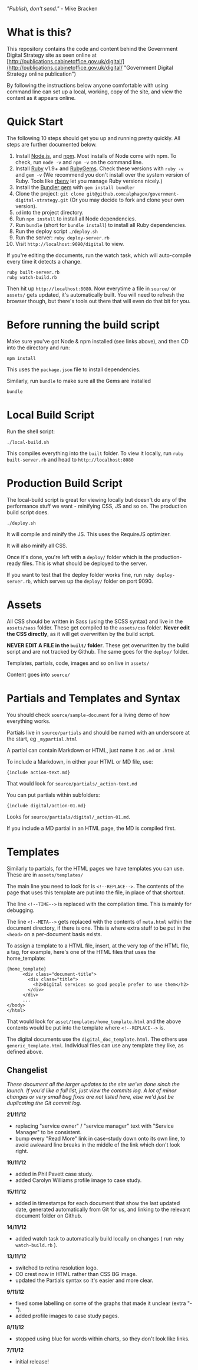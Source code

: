 *"Publish, don't send."* - Mike Bracken

# What is this?

This repository contains the code and content behind the Government Digital
Strategy site as seen online at [http://publications.cabinetoffice.gov.uk/digital/](http://publications.cabinetoffice.gov.uk/digital/ "Government Digital Strategy online publication")

By following the instructions below anyone comfortable with using command line can set up a local, working, copy of the site, and view the content as it appears online.

# Quick Start

The following 10 steps should get you up and running pretty quickly. All steps are further documented below.

1. Install [Node.js](http://nodejs.org/), and [npm](https://npmjs.org/). Most installs of Node come with npm. To check, run `node -v` and `npm -v` on the command line.
2. Install [Ruby](http://www.ruby-lang.org/en/) v1.9+ and [RubyGems](http://rubygems.org/). Check these versions with `ruby -v` and `gem -v` (We recommend you don't install over the system version of Ruby. Tools like [rbenv](https://github.com/sstephenson/rbenv) let you manage Ruby versions nicely.)
3. Install the [Bundler gem](http://gembundler.com/) with `gem install bundler`
4. Clone the project: `git clone git@github.com:alphagov/government-digital-strategy.git` (Or you may decide to fork and clone your own version).
5. `cd` into the project directory.
6. Run `npm install` to install all Node dependencies.
7. Run `bundle` (short for `bundle install`) to install all Ruby dependencies.
8. Run the deploy script `./deploy.sh`
9. Run the server: `ruby deploy-server.rb`
10. Visit `http://localhost:9090/digital` to view.

If you're editing the documents, run the watch task, which will auto-compile every time it detects a change.

```
ruby built-server.rb
ruby watch-build.rb
```

Then hit up `http://localhost:8080`. Now everytime a file in `source/` or `assets/` gets updated, it's automatically built. You will need to refresh the browser though, but there's tools out there that will even do that bit for you.


# Before running the build script

Make sure you've got Node & npm installed (see links above), and then CD into the directory and run:

```
npm install
```

This uses the `package.json` file to install dependencies.

Similarly, run `bundle` to make sure all the Gems are installed

```
bundle
```


# Local Build Script

Run the shell script:

```
./local-build.sh
```

This compiles everything into the `built` folder. To view it locally, run `ruby built-server.rb` and head to `http://localhost:8080`


# Production Build Script

The local-build script is great for viewing locally but doesn't do any of the performance stuff we want - minifying CSS, JS and so on. The production build script does.

```
./deploy.sh
```

It will compile and minify the JS. This uses the RequireJS optimizer.

It will also minify all CSS.

Once it's done, you're left with a `deploy/` folder which is the production-ready files. This is what should be deployed to the server.

If you want to test that the deploy folder works fine, run `ruby deploy-server.rb`, which serves up the `deploy/` folder on port 9090.



# Assets

All CSS should be written in Sass (using the SCSS syntax) and live in the `assets/sass` folder. These get compiled to the `assets/css` folder. __Never edit the CSS directly__, as it will get overwritten by the build script.

__NEVER EDIT A FILE in the `built/` folder__. These get overwritten by the build script and are not tracked by Github. The same goes for the `deploy/` folder.

Templates, partials, code, images and so on live in `assets/`

Content goes into `source/`

# Partials and Templates and Syntax

You should check `source/sample-document` for a living demo of how everything works.

Partials live in `source/partials` and should be named with an underscore at the start, eg `_mypartial.html`

A partial can contain Markdown or HTML, just name it as `.md` or `.html`

To include a Markdown, in either your HTML or MD file, use:

```
{include action-text.md}
```

That would look for `source/partials/_action-text.md`

You can put partials within subfolders:

```
{include digital/action-01.md}
```

Looks for `source/partials/digital/_action-01.md`.

If you include a MD partial in an HTML page, the MD is compiled first.

# Templates

Similarly to partials, for the HTML pages we have templates you can use. These are in `assets/templates/`

The main line you need to look for is `<!--REPLACE-->`. The contents of the page that uses this template are put into the file, in place of that shortcut.

The line `<!--TIME-->` is replaced with the compilation time. This is mainly for debugging.

The line `<!--META-->` gets replaced with the contents of `meta.html` within the document directory, if there is one. This is where extra stuff to be put in the `<head>` on a per-document basis exists.

To assign a template to a HTML file, insert, at the very top of the HTML file, a tag, for example, here's one of the HTML files that uses the home_template:

```
{home_template}
      <div class="document-title">
        <div class="title">
          <h2>Digital services so good people prefer to use them</h2>
        </div>
      </div>
      ...
</body>
</html>
```

That would look for `asset/templates/home_template.html` and the above contents would be put into the template where `<!--REPLACE-->` is.

The digital documents use the `digital_doc_template.html`. The others use `generic_template.html`. Individual files can use any template they like, as defined above.

## Changelist

_These document all the larger updates to the site we've done sinch the launch. If you'd like a full list, just view the commits log. A lot of minor changes or very small bug fixes are not listed here, else we'd just be duplicating the Git commit log._


__21/11/12__
- replacing "service owner" / "service manager" text with "Service Manager" to be consistent.
- bump every "Read More" link in case-study down onto its own line, to avoid awkward line breaks in the middle of the link which don't look right.

__19/11/12__
- added in Phil Pavett case study.
- added Carolyn Williams profile image to case study.

__15/11/12__
- added in timestamps for each document that show the last updated date, generated automatically from Git for us, and linking to the relevant document folder on Github.

__14/11/12__
- added watch task to automatically build locally on changes ( run `ruby watch-build.rb` ).

__13/11/12__
- switched to retina resolution logo.
- CO crest now in HTML rather than CSS BG image.
- updated the Partials syntax so it's easier and more clear.

__9/11/12__
- fixed some labelling on some of the graphs that made it unclear (extra "-").
- added profile images to case study pages.

__8/11/12__
- stopped using blue for words within charts, so they don't look like links.

__7/11/12__
- initial release!
